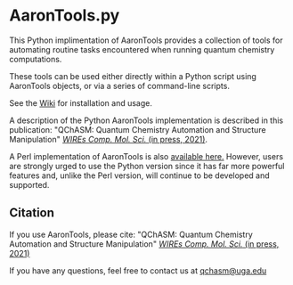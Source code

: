 # AaronTools.py
This Python implimentation of AaronTools provides a collection of tools for automating routine tasks encountered when running quantum chemistry computations.

These tools can be used either directly within a Python script using AaronTools objects, or via a series of command-line scripts. 

See the <a href="https://github.com/QChASM/AaronTools.py/wiki">Wiki</a> for installation and usage.

A description of the Python AaronTools implementation is described in this publication:
"QChASM: Quantum Chemistry Automation and Structure Manipulation" <a href="http://dx.doi.org/10.1002/wcms.1510" target="_blank"><i>WIREs Comp. Mol. Sci.</i> (in press, 2021)</a>.

A Perl implementation of AaronTools is also <a href="https://github.com/QChASM/AaronTools">available here.</a>
However, users are strongly urged to use the Python version since it has far more powerful features and, unlike the Perl version, will continue to be developed and supported.

## Citation
If you use AaronTools, please cite:
"QChASM: Quantum Chemistry Automation and Structure Manipulation" <a href="http://dx.doi.org/10.1002/wcms.1510" target="_blank"><i>WIREs Comp. Mol. Sci.</i> (in press, 2021)</a>

If you have any questions, feel free to contact us at qchasm@uga.edu
